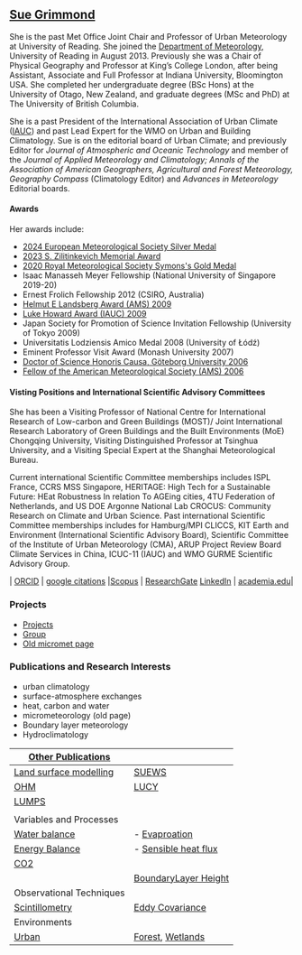 ## [Sue Grimmond](https://research.reading.ac.uk/meteorology/people/sue-grimmond/) 

 She is the past Met Office Joint Chair and Professor of Urban Meteorology at University of Reading. She joined the [Department of Meteorology](http://www.met.reading.ac.uk/), University of Reading in August 2013. Previously she was a Chair of Physical Geography and Professor at King’s College London, after being Assistant, Associate and Full Professor at Indiana University, Bloomington USA. She completed her undergraduate degree (BSc Hons) at the University of Otago, New Zealand, and graduate degrees (MSc and PhD) at The University of British Columbia. 
 
 She is a past President of the International Association of Urban Climate ([IAUC](http://www.urban-climate.org/)) and past Lead Expert for the WMO on Urban and Building Climatology. Sue is on the editorial board of Urban Climate; and previously Editor for *Journal of Atmospheric and Oceanic Technology* and member of the *Journal of Applied Meteorology and Climatology; Annals of the Association of American Geographers, Agricultural and Forest Meteorology, Geography Compass* (Climatology Editor) and *Advances in Meteorology* Editorial boards. 


#### Awards

Her awards include:
- [2024 European Meteorological Society Silver Medal](https://www.emetsoc.org/awards/award/sue-grimmond/)
- [2023 S. Zilitinkevich Memorial Award](https://www.emetsoc.org/awards/award-category/collaborations-on-other-awards/zilitinkevich-award/)
- [2020 Royal Meteorological Society Symons's Gold Medal](https://www.rmets.org/awards-and-prizes-distinguished-work-and-careers-2020)
- Isaac Manasseh Meyer Fellowship (National University of Singapore 2019-20)
- Ernest Frolich Fellowship 2012 (CSIRO, Australia)
- [Helmut E Landsberg Award (AMS) 2009](https://www.ametsoc.org/index.cfm/ams/about-ams/ams-awards-honors/awards/awards-for-outstanding-contributions/the-helmut-e-landsberg-award/)
- [Luke Howard Award (IAUC) 2009](https://urban-climate.org/awards/)
- Japan Society for Promotion of Science Invitation Fellowship (University of Tokyo 2009)
- Universitatis Lodziensis Amico Medal 2008 (University of Łódź)
- Eminent Professor Visit Award (Monash University 2007)
- [Doctor of Science Honoris Causa, Göteborg University 2006](https://www.gu.se/en/science/about-us/honorary-doctors)
- [Fellow of the American Meteorological Society (AMS) 2006](https://www.ametsoc.org/index.cfm/ams/about-ams/ams-organization-and-administration/list-of-fellows/)



#### Visting Positions and International Scientific Advisory Committees

She has been a Visiting Professor of National Centre for International Research of Low-carbon and Green Buildings (MOST)/ Joint International Research Laboratory of Green Buildings and the Built Environments (MoE) Chongqing University, Visiting Distinguished Professor at Tsinghua University, and a Visiting Special Expert at the Shanghai Meteorological Bureau. 

Current international Scientific Committee memberships includes ISPL France, CCRS MSS Singapore, HERITAGE: High Tech for a Sustainable Future: HEat Robustness In relation To AGEing cities, 4TU Federation of Netherlands, and US DOE Argonne National Lab CROCUS: Community Research on Climate and Urban Science. Past international Scientific Committee memberships includes for Hamburg/MPI CLICCS, KIT Earth and Environment (International Scientific Advisory Board), Scientific Committee of the Institute of Urban Meteorology (CMA), ARUP Project Review Board Climate Services in China, ICUC-11 (IAUC) and WMO GURME Scientific Advisory Group.

| [ORCID](http://orcid.org/0000-0002-3166-9415) | [google citations](https://scholar.google.co.uk/citations?user=wlxFPjkAAAAJ&hl=en) |[Scopus](https://www.scopus.com/authid/detail.uri?authorId=55188785600) | [ResearchGate](http://www.researchgate.net/profile/C_Sue_Grimmond/)  [LinkedIn](http://uk.linkedin.com/pub/sue-grimmond/2/4a5/185) | [academia.edu](http://reading.academia.edu/SueGrimmond)|


### Projects

- [Projects](https://suegrimmond.github.io/Projects)
- [Group](https://suegrimmond.github.io/People)
- [Old micromet page](https://micromet.reading.ac.uk/%20sue-grimmond/)

### Publications and Research Interests

- urban climatology
- surface-atmosphere exchanges
- heat, carbon and water
- micrometeorology (old page)
- Boundary layer meteorology
- Hydroclimatology

| [Other Publications](https://suegrimmond.github.io/Publications)  | |
|--|--|
|[Land surface modelling](https://centaur.reading.ac.uk/cgi/search/archive/simple?screen=Search&order=&q=grimmond+model&_action_search=Search) |[SUEWS](http://centaur.reading.ac.uk/cgi/search/archive/simple?screen=Search&order=&q=SUEWS&_action_search=Search) |
| [OHM](http://centaur.reading.ac.uk/cgi/search/archive/simple?screen=Search&order=&q=grimmond+OHM&_action_search=Search) | [LUCY](https://centaur.reading.ac.uk/cgi/search/archive/simple?screen=Search&order=&q=grimmond+LUCY&_action_search=Search) |
| [LUMPS](http://centaur.reading.ac.uk/cgi/search/archive/simple?screen=Search&order=&q=LUMPS+grimmond&_action_search=Search) |
| |
| Variables and Processes |
| [Water balance](http://centaur.reading.ac.uk/cgi/search/archive/simple?screen=Search&order=&q=grimmond+%22water+balance%22&_action_search=Search)| - [Evaproation](http://centaur.reading.ac.uk/cgi/search/archive/simple?screen=Search&order=&q=grimmond+evaporation&_action_search=Search)
| [Energy Balance](http://centaur.reading.ac.uk/cgi/search/archive/simple?screen=Search&order=&q=grimmond+%22energy+balance%22&_action_search=Search)| - [Sensible heat flux](http://centaur.reading.ac.uk/cgi/search/archive/simple?screen=Search&order=&q=grimmond+%22sensible+heat+flux%22&_action_search=Search)|
| [CO2](http://centaur.reading.ac.uk/cgi/search/simple?screen=Search&order=&q=grimmond+CO2&_action_search=Search)|
| | [BoundaryLayer Height](http://centaur.reading.ac.uk/cgi/search/archive/simple?screen=Search&order=&q=grimmond+%22boundary+layer+height%22&_action_search=Search)|
|Observational Techniques|
| [Scintillometry](http://centaur.reading.ac.uk/cgi/search/simple?screen=Search&order=&q=grimmond+scintillometry&_action_search=Search)|[Eddy Covariance](http://centaur.reading.ac.uk/cgi/search/simple?screen=Search&order=&q=grimmond+eddy+covariance&_action_search=Search) |
| Environments |
| [Urban](http://centaur.reading.ac.uk/cgi/search/archive/simple?screen=Search&order=&q=grimmond+urban&_action_search=Search)| [Forest](http://centaur.reading.ac.uk/cgi/search/simple?screen=Search&order=&q=grimmond+forest&_action_search=Search),  [Wetlands]() |

